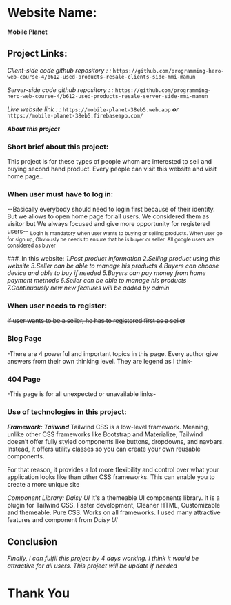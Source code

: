 
# Website Name:
**Mobile Planet**


## Project Links: 
*Client-side code github repository : :*
`https://github.com/programming-hero-web-course-4/b612-used-products-resale-clients-side-mmi-mamun`

*Server-side code github repository : :*
`https://github.com/programming-hero-web-course-4/b612-used-products-resale-server-side-mmi-mamun`

*_Live website link : :_*
`https://mobile-planet-38eb5.web.app`
___or___
`https://mobile-planet-38eb5.firebaseapp.com/`



***About this project***
### Short brief about this project:
This project is for these types of people whom are interested to sell and buying second hand product. Every people can visit this website and visit home page.. 

### When user must have to log in:
--Basically everybody should need to login first because of their identity. But we allows to open home page for all users. We considered them as visitor but We always focused and give more opportunity for registered users--
<sub>Login is mandatory when user wants to buying or selling products. When user go for sign up, Obviously he needs to ensure that he is buyer or seller. All google users are considered as buyer</sub>

###_In this website:
*1.Post product information*
*2.Selling product using this website*
*3.Seller can be able to manage his products*
*4.Buyers can choose device and able to buy if needed*
*5.Buyers can pay money from home payment methods*
*6.Seller can be able to manage his products*
*7.Continuously new new features will be added by admin*

### When user needs to register:
~~If user wants to be a seller, he has to registered first as a seller~~


### Blog Page
-There are 4 powerful and important topics in this page. Every author give answers from their own thinking level. They are legend as I think-

### 404 Page
-This page is for all unexpected or unavailable links-

### Use of technologies in this project:
__*Framework: Tailwind*__
Tailwind CSS is a low-level framework. Meaning, unlike other CSS frameworks like Bootstrap and Materialize, Tailwind doesn’t offer fully styled components like buttons, dropdowns, and navbars. Instead, it offers utility classes so you can create your own reusable components.

For that reason, it provides a lot more flexibility and control over what your application looks like than other CSS frameworks. This can enable you to create a more unique site


_*Component Library: Daisy UI*_
It's a themeable UI components library. It is a plugin for Tailwind CSS. Faster development, Cleaner HTML, Customizable and themeable. Pure CSS. Works on all frameworks. I used many attractive features and component from *Daisy UI*


## Conclusion
_Finally, I can fulfil this project by 4 days working. I think it would be attractive for all users. This project will be update if needed_

# **Thank You** #
